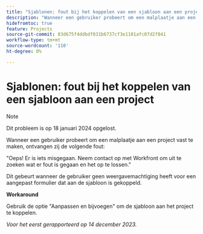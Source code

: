 ```yaml
---
title: "Sjablonen: fout bij het koppelen van een sjabloon aan een project"
description: "Wanneer een gebruiker probeert om een malplaatje aan een project vast te maken, ontvangen zij een fout. Er is een oplossing beschikbaar."
hidefromtoc: true
feature: Projects
source-git-commit: 83d675f4ddbdf031b6737cf3e1101afc07d2f841
workflow-type: tm+mt
source-wordcount: '110'
ht-degree: 0%

---
```



# Sjablonen: fout bij het koppelen van een sjabloon aan een project

>[!NOTE]
>
>Dit probleem is op 18 januari 2024 opgelost.

Wanneer een gebruiker probeert om een malplaatje aan een project vast te maken, ontvangen zij de volgende fout:

&quot;Oeps! Er is iets misgegaan. Neem contact op met Workfront om uit te zoeken wat er fout is gegaan en het op te lossen.&quot;

Dit gebeurt wanneer de gebruiker geen weergavemachtiging heeft voor een aangepast formulier dat aan de sjabloon is gekoppeld.

**Workaround**

Gebruik de optie &quot;Aanpassen en bijvoegen&quot; om de sjabloon aan het project te koppelen.

_Voor het eerst gerapporteerd op 14 december 2023._
